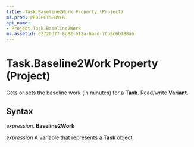 ```yaml
---
title: Task.Baseline2Work Property (Project)
ms.prod: PROJECTSERVER
api_name:
- Project.Task.Baseline2Work
ms.assetid: e2720d77-8c82-612a-6aad-76b8c6b788ab
---
```



# Task.Baseline2Work Property (Project)

Gets or sets the baseline work (in minutes) for a  **Task**. Read/write **Variant**.


## Syntax

 _expression_. **Baseline2Work**

 _expression_ A variable that represents a **Task** object.



